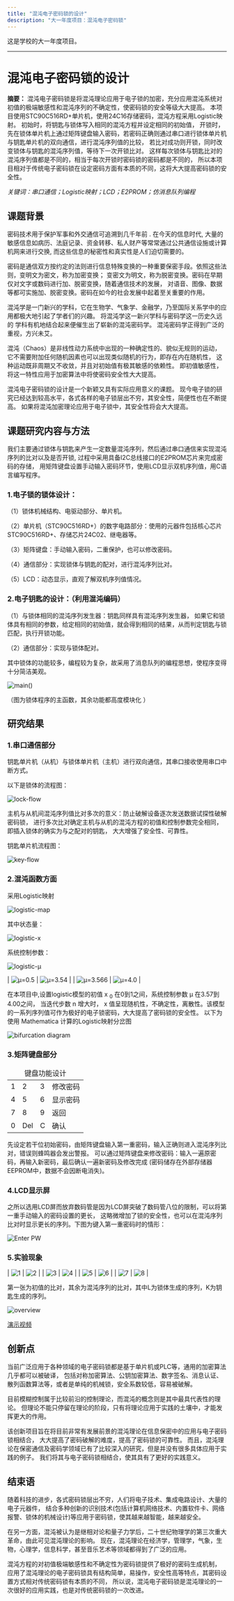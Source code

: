 ```yaml
---
title: "混沌电子密码锁的设计"
description: "大一年度项目：混沌电子密码锁"
---
```


这是学校的大一年度项目。

----

# 混沌电子密码锁的设计

**摘要：**
混沌电子密码锁是将混沌理论应用于电子锁的加密，充分应用混沌系统对初值的极端敏感性和混沌序列的不确定性，使密码锁的安全等级大大提高。
本项目使用STC90C516RD+单片机，使用24C16存储密码，混沌方程采用Logistic映射。
初始时，将钥匙与锁体写入相同的混沌方程并设定相同的初始值，
开锁时，先在锁体单片机上通过矩阵键盘输入密码，若密码正确则通过串口进行锁体单片机与钥匙单片机的双向通信，进行混沌序列值的比较，
若比对成功则开锁，同时改变锁体与钥匙的混沌序列值，等待下一次开锁比对。
这样每次锁体与钥匙比对的混沌序列值都是不同的，相当于每次开锁时密码锁的密码都是不同的，
所以本项目相对于传统电子密码锁在设定密码方面有本质的不同，这将大大提高密码锁的安全性。

*关键词：串口通信；Logistic映射；LCD；E2PROM；仿消息队列编程*

## 课题背景

密码技术用于保护军事和外交通信可追溯到几千年前 .
在今天的信息时代, 大量的敏感信息如病历、法庭记录、资金转移、私人财产等常常通过公共通信设施或计算机网来进行交换,
而这些信息的秘密性和真实性是人们迫切需要的。

密码是通信双方按约定的法则进行信息特殊变换的一种重要保密手段。依照这些法则，变明文为密文，称为加密变换；
变密文为明文，称为脱密变换。密码在早期仅对文字或数码进行加、脱密变换，随着通信技术的发展，
对语音、图像、数据等都可实施加、脱密变换。密码在如今的社会发展中起着至关重要的作用。

混沌学是一门新兴的学科，它在生物学、气象学、金融学，乃至国际关系学中的应用都极大地引起了学者们的兴趣。
将混沌学这一新兴学科与密码学这一历史久远的 学科有机地结合起来便催生出了崭新的混沌密码学。
混沌密码学正得到广泛的重视，方兴未艾。

混沌（Chaos）是非线性动力系统中出现的一种确定性的、貌似无规则的运动，
它不需要附加任何随机因素也可以出现类似随机的行为，即存在内在随机性，
这种运动既非周期又不收敛，并且对初始值有极其敏感的依赖性。
即初值敏感性，将这一特性应用于加密算法中将使密码安全性大大提高。

混沌电子密码锁的设计是一个新颖又具有实际应用意义的课题。
现今电子锁的研究已经达到较高水平，各式各样的电子锁层出不穷，其安全性，简便性也在不断提高。
如果将混沌加密理论应用于电子锁中，其安全性将会大大提高。

## 课题研究内容与方法

我们主要通过锁体与钥匙来产生一定数量混沌序列，然后通过串口通信来实现混沌序列的比对以及是否开锁,
过程中采用具备I2C总线接口的E2PROM芯片来完成密码的存储，
用矩阵键盘设置手动输入密码环节，使用LCD显示双机序列值，用C语言编写程序。

### 1.电子锁的锁体设计：

（1）锁体机械结构、电驱动部分、单片机。

（2）单片机（STC90C516RD+）的数字电路部分：使用的元器件包括核心芯片STC90C516RD+、存储芯片24C02、继电器等。

（3）矩阵键盘：手动输入密码，二重保护，也可以修改密码。

（4）通信部分：实现锁体与钥匙的配对，进行混沌序列比对。

（5）LCD：动态显示，直观了解双机序列值情况。

### 2.电子钥匙的设计：（利用混沌编码）

（1）与锁体相同的混沌序列发生器：钥匙同样具有混沌序列发生器，
如果它和锁体具有相同的参数，给定相同的初始值，就会得到相同的结果，从而判定钥匙与锁匹配，执行开锁功能。

（2）通信部分：实现与锁体配对。

其中锁体的功能较多，编程较为复杂，故采用了消息队列的编程思想，使程序变得十分简洁美观。

![main()](/resource/main.png)

（图为锁体程序的主函数，其余功能都高度模块化 ）

## 研究结果

### 1.串口通信部分

钥匙单片机（从机）与锁体单片机（主机）进行双向通信，其串口接收使用串口中断方式。

以下是锁体的流程图：

![lock-flow](/resource/lock-flow.png)

主机与从机间混沌序列值比对多次的意义：防止破解设备逐次发送数据试探性破解密码锁，
进行多次比对确定主机与从机的混沌方程的初值和控制参数完全相同，即插入锁体的确实为与之配对的钥匙，
大大增强了安全性、可靠性。

钥匙单片机流程图：

![key-flow](/resource/key-flow.png)

### 2.混沌函数方面

采用Logistic映射

![logistic-map](/resource/logistic-map.png)

其中状态量：

![logistic-x](/resource/logistic-x.png)

系统控制参数：

![logistic-μ](/resource/logistic-miu.png)

| ![μ=0.5](/resource/miu=0.5.png) | ![μ=3.54](/resource/miu=3.54.png) |
| ![μ=3.566](/resource/miu=3.566.png) | ![μ=4.0](/resource/miu=4.0.png) |

在本项目中,设置logistic模型的初值 x <sub>0</sub> 在0到1之间，系统控制参数 μ 在3.57到4.00之间，
当迭代步数 n 增大时， x 值呈现随机性，不确定性，离散性。该模型的一系列序列值可作为极好的电子锁密码，大大提高了密码锁的安全性。
以下为使用 Mathematica 计算的Logistic映射分岔图

![bifurcation diagram](/resource/bifurcation.png)

### 3.矩阵键盘部分

<table>
  <thead>
    <tr>
        <td colspan="4" align="center">键盘功能设计</td>
    </tr>
  </thead>
  <tbody>
    <tr>
        <td>1</td>
        <td>2</td>
        <td>3</td>
        <td>修改密码</td>
    </tr>
    <tr>
        <td>4</td>
        <td>5</td>
        <td>6</td>
        <td>显示密码</td>
    </tr>
    <tr>
        <td>7</td>
        <td>8</td>
        <td>9</td>
        <td>返回</td>
    </tr>
    <tr>
        <td>0</td>
        <td>Del</td>
        <td>C</td>
        <td>确认</td>
    </tr>
  </tbody>
</table>

先设定若干位初始密码，由矩阵键盘输入第一重密码，输入正确则进入混沌序列比对，错误则蜂鸣器会发出警报。
可以通过矩阵键盘来修改密码：输入一遍原密码，再输入新密码，最后确认一遍新密码及修改完成
(密码储存在外部存储器EEPROM中，数据不会因断电消失)。

### 4.LCD显示屏

之所以选用LCD屏而放弃数码管是因为LCD屏突破了数码管八位的限制，可以将第一重手动输入的密码设置的更长，
这略微增加了锁的安全性，也可以在混沌序列比对时显示更长的序列。下图为键入第一重密码时的情形：

![Enter PW](/resource/enter-pw.png)

### 5.实验现象 

| ![1](/resource/run1.png) | ![2](/resource/run2.png) |
| ![3](/resource/run3.png) | ![4](/resource/run4.png) |
| ![5](/resource/run5.png) | ![6](/resource/run6.png) |
| ![7](/resource/run7.png) | ![8](/resource/run8.png) |

第一张为初值的比对，其余为混沌序列的比对，其中L为锁体生成的序列，K为钥匙生成的序列。

![overview](/resource/overview.png)

[演示视频](https://github.com/miRoox/Chaotic-Cipher-Lock/blob/gh-pages/resource/demo.MP4?raw=true)

## 创新点

当前广泛应用于各种领域的电子密码锁都是基于单片机或PLC等，通用的加密算法几乎都可以被破译，
包括对称加密算法、公钥加密算法、数字签名、消息认证、散列函数算法等，或者是单纯的机械锁，安全系数较低，容易被破解。

目前模糊控制属于比较前沿的控制理论，而混沌的概念则是其中最具代表性的理论。
但理论不能只停留在理论的阶段，只有将理论应用于实践的土壤中，才能发挥更大的作用。

该创新项目旨在将目前非常有发展前景的混沌理论在信息保密中的应用与电子密码锁相结合，
大大提高了密码破解的难度，提高了密码锁的可靠性。
而且，混沌理论在保密通信及密码学领域已有了比较深入的研究，但是并没有很多具体应用于实践的例子。
我们将其与电子密码锁相结合，使其具有了更好的实践意义。

## 结束语

随着科技的进步，各式密码锁层出不穷，人们将电子技术、集成电路设计、大量的电子元器件，
结合多种创新的识别技术(包括计算机网络技术、内置软件卡、网络报警、锁体的机械设计)等应用于密码锁，使其越来越智能，越来越安全。

在另一方面，混沌被认为是继相对论和量子力学后，二十世纪物理学的第三次重大革命，由此可见混沌理论的影响。
现在，混沌理论在经济学，管理学，气象，生物，心理学，信息科学，甚至音乐艺术等领域都得到了广泛的应用。

混沌方程的对初值极端敏感性和不确定性为密码锁提供了极好的密码生成机制，
应用了混沌理论的电子密码锁具有结构简单，易操作，安全性高等特点，其密码设置方式相对传统密码锁有本质的不同，
所以说，混沌电子密码锁是混沌理论的一次很好的应用实践，也是对传统密码锁的一次改进。

